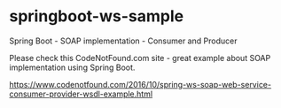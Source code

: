 # springboot-ws-sample
Spring Boot - SOAP implementation - Consumer and Producer


Please check this CodeNotFound.com site - great example about SOAP implementation using Spring Boot.

https://www.codenotfound.com/2016/10/spring-ws-soap-web-service-consumer-provider-wsdl-example.html

